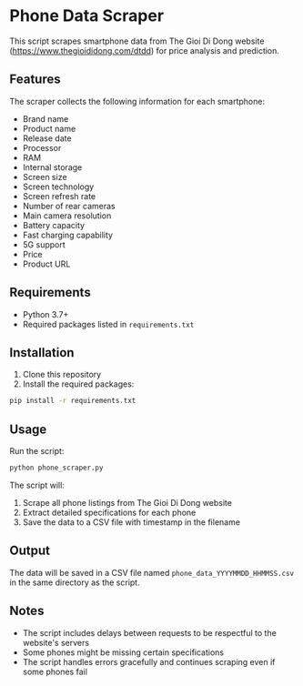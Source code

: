 # Phone Data Scraper

This script scrapes smartphone data from The Gioi Di Dong website (https://www.thegioididong.com/dtdd) for price analysis and prediction.

## Features

The scraper collects the following information for each smartphone:
- Brand name
- Product name
- Release date
- Processor
- RAM
- Internal storage
- Screen size
- Screen technology
- Screen refresh rate
- Number of rear cameras
- Main camera resolution
- Battery capacity
- Fast charging capability
- 5G support
- Price
- Product URL

## Requirements

- Python 3.7+
- Required packages listed in `requirements.txt`

## Installation

1. Clone this repository
2. Install the required packages:
```bash
pip install -r requirements.txt
```

## Usage

Run the script:
```bash
python phone_scraper.py
```

The script will:
1. Scrape all phone listings from The Gioi Di Dong website
2. Extract detailed specifications for each phone
3. Save the data to a CSV file with timestamp in the filename

## Output

The data will be saved in a CSV file named `phone_data_YYYYMMDD_HHMMSS.csv` in the same directory as the script.

## Notes

- The script includes delays between requests to be respectful to the website's servers
- Some phones might be missing certain specifications
- The script handles errors gracefully and continues scraping even if some phones fail 